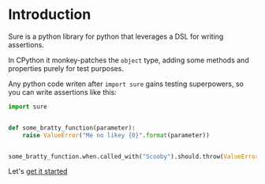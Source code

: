 # Introduction

Sure is a python library for python that leverages a DSL for writing
assertions.

In CPython it monkey-patches the `object` type, adding some methods
and properties purely for test purposes.

Any python code writen after `import sure` gains testing superpowers,
so you can write assertions like this:

```python
import sure


def some_bratty_function(parameter):
    raise ValueError("Me no likey {0}".format(parameter))


some_bratty_function.when.called_with("Scooby").should.throw(ValueError, "Me no likey Scooby")
```

Let's [get it started](getting-started.md)
